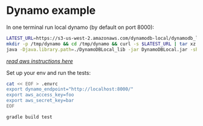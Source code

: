 # Dynamo example 

In one terminal run local dynamo (by default on port 8000):
```bash
LATEST_URL=https://s3-us-west-2.amazonaws.com/dynamodb-local/dynamodb_local_latest.tar.gz
mkdir -p /tmp/dynamo && cd /tmp/dynamo && curl -s $LATEST_URL | tar xz
java -Djava.library.path=./DynamoDBLocal_lib -jar DynamoDBLocal.jar -sharedDb
```
_[read aws instructions here](https://docs.aws.amazon.com/amazondynamodb/latest/developerguide/DynamoDBLocal.html#DynamoDBLocal.Maven)_ 

Set up your env and run the tests:
```bash
cat << EOF > .envrc
export dynamo_endpoint="http://localhost:8000/"
export aws_access_key=foo
export aws_secret_key=bar
EOF

gradle build test

```
